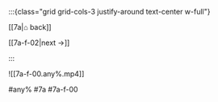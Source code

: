 :::{class="grid grid-cols-3 justify-around text-center w-full"}
<span/>

[[7a|⌂ back]]

[[7a-f-02|next →]]

:::

![[7a-f-00.any%.mp4]]

#any% #7a #7a-f-00